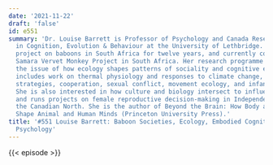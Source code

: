 ```yaml
---
date: '2021-11-22'
draft: 'false'
id: e551
summary: 'Dr. Louise Barrett is Professor of Psychology and Canada Research Chair
  in Cognition, Evolution & Behaviour at the University of Lethbridge. She ran a long-term
  project on baboons in South Africa for twelve years, and currently co-directs the
  Samara Vervet Monkey Project in South Africa. Her research programme centers on
  the issue of how ecology shapes patterns of sociality and cognitive evolution, and
  includes work on thermal physiology and responses to climate change, parental investment
  strategies, cooperation, sexual conflict, movement ecology, and infant development.
  She is also interested in how culture and biology intersect to influence human behavior,
  and runs projects on female reproductive decision-making in Independent Samoa and
  the Canadian North. She is the author of Beyond the Brain: How Body and Environment
  Shape Animal and Human Minds (Princeton University Press).'
title: '#551 Louise Barrett: Baboon Societies, Ecology, Embodied Cognition, and Evolutionary
  Psychology'
---
```

{{< episode >}}
